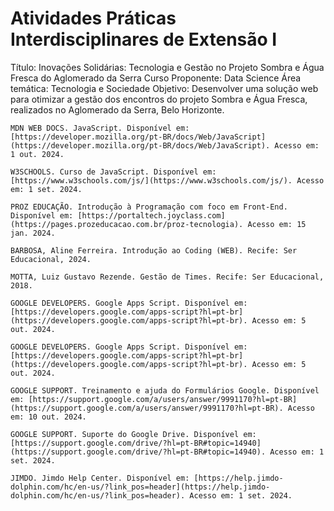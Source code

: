 # Atividades Práticas Interdisciplinares de Extensão I
Título: Inovações Solidárias: Tecnologia e Gestão no Projeto Sombra e Água Fresca do Aglomerado da Serra
Curso Proponente: Data Science
Área temática: Tecnologia e Sociedade
Objetivo: Desenvolver uma solução web para otimizar a gestão dos encontros do projeto Sombra e Água Fresca, realizados no Aglomerado da Serra, Belo Horizonte.


```
MDN WEB DOCS. JavaScript. Disponível em: [https://developer.mozilla.org/pt-BR/docs/Web/JavaScript](https://developer.mozilla.org/pt-BR/docs/Web/JavaScript). Acesso em: 1 out. 2024.

W3SCHOOLS. Curso de JavaScript. Disponível em: [https://www.w3schools.com/js/](https://www.w3schools.com/js/). Acesso em: 1 set. 2024.

PROZ EDUCAÇÃO. Introdução à Programação com foco em Front-End. Disponível em: [https://portaltech.joyclass.com](https://pages.prozeducacao.com.br/proz-tecnologia). Acesso em: 15 jan. 2024.

BARBOSA, Aline Ferreira. Introdução ao Coding (WEB). Recife: Ser Educacional, 2024.

MOTTA, Luiz Gustavo Rezende. Gestão de Times. Recife: Ser Educacional, 2018.

GOOGLE DEVELOPERS. Google Apps Script. Disponível em: [https://developers.google.com/apps-script?hl=pt-br](https://developers.google.com/apps-script?hl=pt-br). Acesso em: 5 out. 2024.

GOOGLE DEVELOPERS. Google Apps Script. Disponível em: [https://developers.google.com/apps-script?hl=pt-br](https://developers.google.com/apps-script?hl=pt-br). Acesso em: 5 out. 2024.

GOOGLE SUPPORT. Treinamento e ajuda do Formulários Google. Disponível em: [https://support.google.com/a/users/answer/9991170?hl=pt-BR](https://support.google.com/a/users/answer/9991170?hl=pt-BR). Acesso em: 10 out. 2024.

GOOGLE SUPPORT. Suporte do Google Drive. Disponível em: [https://support.google.com/drive/?hl=pt-BR#topic=14940](https://support.google.com/drive/?hl=pt-BR#topic=14940). Acesso em: 1 set. 2024.

JIMDO. Jimdo Help Center. Disponível em: [https://help.jimdo-dolphin.com/hc/en-us/?link_pos=header](https://help.jimdo-dolphin.com/hc/en-us/?link_pos=header). Acesso em: 1 set. 2024.


